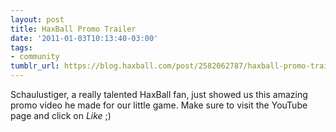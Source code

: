 ```yaml
---
layout: post
title: HaxBall Promo Trailer
date: '2011-01-03T10:13:40-03:00'
tags:
- community
tumblr_url: https://blog.haxball.com/post/2582062787/haxball-promo-trailer
---
```

Schaulustiger, a really talented HaxBall fan, just showed us this amazing promo video he made for our little game. Make sure to visit the YouTube page and click on _Like_ ;)

<object width="640" height="385">
<param name="movie" value="http://www.youtube.com/v/OTv7xd8PTpg?fs=1&amp;hl=en_US">
<param name="allowFullScreen" value="true">
<param name="allowscriptaccess" value="always">
<embed src="http://www.youtube.com/v/OTv7xd8PTpg?fs=1&amp;hl=en_US" type="application/x-shockwave-flash" allowscriptaccess="always" allowfullscreen="true" width="640" height="385"></embed></object>


